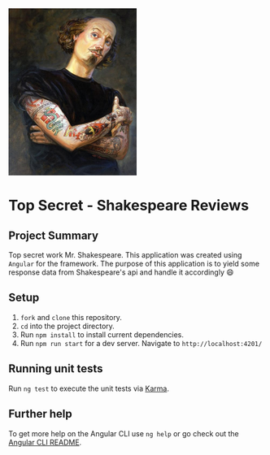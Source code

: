 <img src="./src/assets/og-shakespeare.png" width="50%">

# Top Secret - Shakespeare Reviews

## Project Summary

Top secret work Mr. Shakespeare. This application was created using `Angular` for the framework. The purpose of this application is to yield some response data from Shakespeare's api and handle it accordingly :smile:
## Setup

1. `fork` and `clone` this repository.
2. `cd` into the project directory.
3. Run `npm install` to install current dependencies.
4. Run `npm run start` for a dev server. Navigate to `http://localhost:4201/`
## Running unit tests

Run `ng test` to execute the unit tests via [Karma](https://karma-runner.github.io).

## Further help

To get more help on the Angular CLI use `ng help` or go check out the [Angular CLI README](https://github.com/angular/angular-cli/blob/master/README.md).
